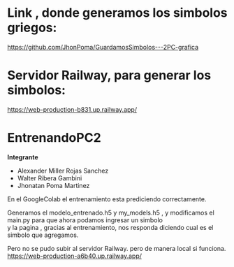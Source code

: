 # Link , donde generamos los simbolos griegos:
https://github.com/JhonPoma/GuardamosSimbolos---2PC-grafica
# Servidor Railway, para generar los simbolos:
https://web-production-b831.up.railway.app/


# EntrenandoPC2
**Integrante**
- Alexander Miller Rojas Sanchez
- Walter Ribera Gambini
- Jhonatan Poma Martinez

En el GoogleColab el entrenamiento esta prediciendo correctamente. </br>

Generamos el modelo_entrenado.h5 y my_models.h5 , y modificamos el main.py para que ahora podamos ingresar un simbolo </br>
y la pagina , gracias al entrenamiento, nos responda diciendo cual es el simbolo que agregamos.

Pero no se pudo subir al servidor Railway. pero de manera local si funciona.</br>
https://web-production-a6b40.up.railway.app/
